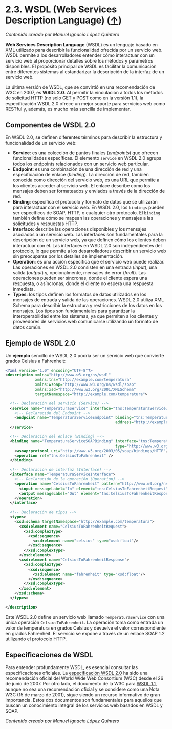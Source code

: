 # 2.3. WSDL (Web Services Description Language) ([↑](README.md))

_Contenido creado por Manuel Ignacio López Quintero_

**Web Services Description Language** (WSDL) es un lenguaje basado en XML utilizado para describir la funcionalidad ofrecida por un servicio web. WSDL permite a los desarrolladores entender cómo interactuar con un servicio web al proporcionar detalles sobre los métodos y parámetros disponibles. El propósito principal de WSDL es facilitar la comunicación entre diferentes sistemas al estandarizar la descripción de la interfaz de un servicio web.

La última versión de WSDL, que se convirtió en una recomendación de W3C en 2007, es **WSDL 2.0**. Al permitir la vinculación a todos los métodos de solicitud HTTP (no solo GET y POST como en la versión 1.1), la especificación WSDL 2.0 ofrece un mejor soporte para servicios web como RESTful y, además, es mucho más sencilla de implementar.

## Componentes de WSDL 2.0

En WSDL 2.0, se definen diferentes términos para describir la estructura y funcionalidad de un servicio web:

- **Service**: es una colección de puntos finales (*endpoints*) que ofrecen funcionalidades específicas. El elemento `service` en WSDL 2.0 agrupa todos los endpoints relacionados con un servicio web particular.
- **Endpoint**: es una combinación de una dirección de red y una especificación de enlace (*binding*). La dirección de red, también conocida como dirección del servicio web, es una URL que permite a los clientes acceder al servicio web. El enlace describe cómo los mensajes deben ser formateados y enviados a través de la dirección de red.
- **Binding**: especifica el protocolo y formato de datos que se utilizarán para interactuar con el servicio web. En WSDL 2.0, los `bindings` pueden ser específicos de SOAP, HTTP, o cualquier otro protocolo. El `binding` también define cómo se mapean las operaciones y mensajes a las solicitudes y respuestas HTTP.
- **Interface**: describe las operaciones disponibles y los mensajes asociados a un servicio web. Las interfaces son fundamentales para la descripción de un servicio web, ya que definen cómo los clientes deben interactuar con él. Las interfaces en WSDL 2.0 son independientes del protocolo, lo que permite a los desarrolladores describir un servicio web sin preocuparse por los detalles de implementación.
- **Operation**: es una acción específica que el servicio web puede realizar. Las operaciones en WSDL 2.0 consisten en una entrada (*input*), una salida (*output*) y, opcionalmente, mensajes de error (*fault*). Las operaciones pueden ser síncronas, donde el cliente espera una respuesta, o asíncronas, donde el cliente no espera una respuesta inmediata.
- **Types**: los tipos definen los formatos de datos utilizados en los mensajes de entrada y salida de las operaciones. WSDL 2.0 utiliza XML Schema para describir la estructura y restricciones de los datos en los mensajes. Los tipos son fundamentales para garantizar la interoperabilidad entre los sistemas, ya que permiten a los clientes y proveedores de servicios web comunicarse utilizando un formato de datos común.

## Ejemplo de WSDL 2.0

Un **ejemplo** sencillo de WSDL 2.0 podría ser un servicio web que convierte grados Celsius a Fahrenheit:

```xml
<?xml version="1.0" encoding="UTF-8"?>
<description xmlns="http://www.w3.org/ns/wsdl" 
             xmlns:tns="http://example.com/temperatura" 
             xmlns:wsoap="http://www.w3.org/ns/wsdl/soap" 
             xmlns:xsd="http://www.w3.org/2001/XMLSchema" 
             targetNamespace="http://example.com/temperatura">

  <!-- Declaración del servicio (Service) -->
  <service name="TemperaturaService" interface="tns:TemperaturaServiceInterface">
    <!-- Declaración del Endpoint -->
    <endpoint name="TemperaturaServiceEndpoint" binding="tns:TemperaturaServiceSOAPBinding"
                                                address="http://example.com/temperatura/soap"/>
  </service>

  <!-- Declaración del enlace (Binding) -->
  <binding name="TemperaturaServiceSOAPBinding" interface="tns:TemperaturaServiceInterface"
                                                type="http://www.w3.org/ns/wsdl/soap">
    <wsoap:protocol uri="http://www.w3.org/2003/05/soap/bindings/HTTP"/>
    <operation ref="tns:CelsiusToFahrenheit" />
  </binding>

  <!-- Declaración de interfaz (Interface) -->
  <interface name="TemperaturaServiceInterface">
    <!-- Declaración de la operación (Operation) -->
    <operation name="CelsiusToFahrenheit" pattern="http://www.w3.org/ns/wsdl/in-out">
      <input messageLabel="In" element="tns:CelsiusToFahrenheitRequest"/>
      <output messageLabel="Out" element="tns:CelsiusToFahrenheitResponse"/>
    </operation>
  </interface>

  <!-- Declaración de tipos -->
  <types>
    <xsd:schema targetNamespace="http://example.com/temperatura">
      <xsd:element name="CelsiusToFahrenheitRequest">
        <xsd:complexType>
          <xsd:sequence>
            <xsd:element name="celsius" type="xsd:float"/>
          </xsd:sequence>
        </xsd:complexType>
      </xsd:element>
      <xsd:element name="CelsiusToFahrenheitResponse">
        <xsd:complexType>
          <xsd:sequence>
            <xsd:element name="fahrenheit" type="xsd:float"/>
          </xsd:sequence>
        </xsd:complexType>
      </xsd:element>
    </xsd:schema>
  </types>

</description>
```

Este WSDL 2.0 define un servicio web llamado `TemperaturaService` con una única operación `CelsiusToFahrenheit`. La operación toma como entrada un valor de temperatura en grados Celsius y devuelve el valor correspondiente en grados Fahrenheit. El servicio se expone a través de un enlace SOAP 1.2 utilizando el protocolo HTTP.

## Especificaciones de WSDL

Para entender profundamente WSDL, es esencial consultar las especificaciones oficiales. La [especificación WSDL 2.0](https://www.w3.org/TR/wsdl/) ha sido una recomendación oficial del World Wide Web Consortium (W3C) desde el 26 de junio de 2007. Por otro lado, el documento de la W3C para [WSDL 1.1](https://www.w3.org/TR/wsdl.html), aunque no sea una recomendación oficial y se considere como una Nota W3C (15 de marzo de 2001), sigue siendo un recurso informativo de gran importancia. Estos dos documentos son fundamentales para aquellos que buscan un conocimiento integral de los servicios web basados en WSDL y SOAP.

_Contenido creado por Manuel Ignacio López Quintero_
